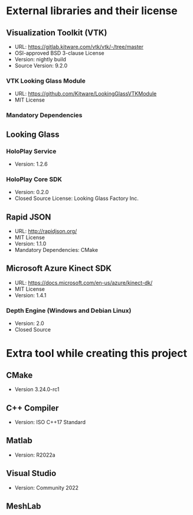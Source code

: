 # External libraries and their license
## Visualization Toolkit (VTK)
- URL: https://gitlab.kitware.com/vtk/vtk/-/tree/master
- OSI-approved BSD 3-clause License
- Version: nightly build
- Source Version: 9.2.0
### VTK Looking Glass Module
- URL: https://github.com/Kitware/LookingGlassVTKModule
- MIT License
### Mandatory Dependencies

## Looking Glass
### HoloPlay Service
- Version: 1.2.6
### HoloPlay Core SDK
- Version: 0.2.0
- Closed Source License: Looking Glass Factory Inc. 

## Rapid JSON
- URL: http://rapidjson.org/
- MIT License
- Version: 1.1.0
- Mandatory Dependencies: CMake

## Microsoft Azure Kinect SDK
- URL: https://docs.microsoft.com/en-us/azure/kinect-dk/
- MIT License
- Version: 1.4.1
### Depth Engine (Windows and Debian Linux)
- Version: 2.0
- Closed Source

# Extra tool while creating this project
## CMake
- Version 3.24.0-rc1

## C++ Compiler
- Version: ISO C++17 Standard

## Matlab
- Version: R2022a

## Visual Studio
- Version: Community 2022

## MeshLab
